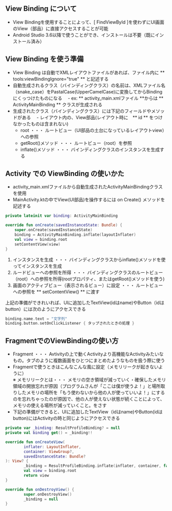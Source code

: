 
## View Binding について
- View Bindingを使用することによって、[ FindViewById ]を使わずにUI画面のView（部品）に直接アクセスすることが可能
- Android Studio 3.6以降で使うことができ、インストールは不要（既にインストール済み）

## View Binding を使う準備
- View Binding は自動でXMLレイアウトファイルがあれば、ファイル内に ** tools:viewBindingIgnore="true" ** と記述する
- 自動生成されるクラス（バインディングクラス）の名前は、XMLファイル名（snake_case）をPastalCase(UpperCamelCase)に変換してからBindingにくっつけたものになる
　- ex: ** activity_main.xmlファイル **からは ** ActivityMainBinding ** クラスが生成される
 - 生成されたクラス（バインディングクラス）には下記のフィールドやメソッドがある
 　- レイアウト内の、View部品(レイアウト時に　** id ** をつけなかったものは含まれない)
   - root ・・・ ルートビュー（UI部品の土台になっているレイアウトview）への参照
   - getRoot()メソッド ・・・ ルートビュー（root）を参照
   - inflate()メソッド ・・・ バインディングクラスのインスタンスを生成する
  
  
## Activity での ViewBinding の使いかた
- activity_main.xmlファイルから自動生成されたActivityMainBindingクラスを使用
- MainActivity.ktの中でView(UI部品)を操作するには on Create() メソッドを記述する

```kotlin:MainActivity.kt
private lateinit var binding: ActivityMainBinding

override fun onCreate(savedInstanceState: Bundle) {
    super.onCreate(savedInstanceState)
    binding = ActivityMainBinding.inflate(layoutInflater)
    val view = binding.root
    setContentView(view)
}
```

1. インスタンスを生成 ・・・ バインディングクラスからinflate()メソッドを使ってインスタンスを生成
2. ルードビューへの参照を所得 ・・・ バインディングクラスのルートビュー（root）への参照を所得(rootプロパティ、またはgetRoot()メソッドを使う)
3. 画面のアクティブビュー（表示されるビュー）に設定 ・・・ ルートビューへの参照を ** setContentView() ** に渡す

上記の準備ができれいれば、UIに追加したTextView(idはname)やButton（idはbutton）には次のようにアクセスできる


```kotlin:MainActivity.kt
binding.name.text = "文字列"
binding.button.setOnClickListener { タップされたときの処理 }
```

## FragmentでのViewBindingの使い方
- Fragment ・・・ Avtivityの上で動くActivityより高機能なActivityみたいなもの。タブのように複数画面をひとつにまとめたようなものを扱う際に使う
- Fragmentで使うときはこんなこんな風に設定（メモリリークが起きないように）<br>
※ メモリリークとは・・・ メモリの空き領域が減っていく・確保したメモリ領域の開放忘れが原因（プログラムさんが「ここは僕が使うよ！」と場所取りしたメモリの場所を「もう使わないから他の人が使っていいよ！」にするのを忘れちゃったのが原因で、他の人が使えない状態が続くことによって、メモリの使える場所が減っていくこと。をさす
- 下記の準備ができると、UIに追加したTextView（idはname)やButton(idはbutton)にはActivityの時と同じようにアクセスできる
   
   
```kotlin:HomeFragment.kt
private var _binding: ResultProfileBinding? = null
private val binding get() = _binding!!

override fun onCreateView(
        inflater: LayoutInflater,
        container: ViewGroup?,
        savedInstanceState: Bundle?
): View? {
        _binding = ResultProfileBinding.inflate(inflater, container, false)
        val view = binding.root
        return view
}

override fun onDestroyView() {
        super.onDestroyView()
        _binding = null
}

```
















